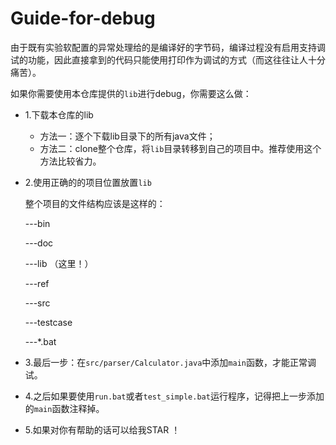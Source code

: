 # Guide-for-debug

由于既有实验软配置的异常处理给的是编译好的字节码，编译过程没有启用支持调试的功能，因此直接拿到的代码只能使用打印作为调试的方式（而这往往让人十分痛苦）。

如果你需要使用本仓库提供的`lib`进行debug，你需要这么做：

+ 1.下载本仓库的lib
  + 方法一：逐个下载lib目录下的所有java文件；
  + 方法二：clone整个仓库，将`lib`目录转移到自己的项目中。推荐使用这个方法比较省力。

+ 2.使用正确的的项目位置放置`lib`

  整个项目的文件结构应该是这样的：

  ---bin

  ---doc

  ---lib （这里！）

  ---ref

  ---src

  ---testcase

  ---*.bat

+ 3.最后一步：在`src/parser/Calculator.java`中添加`main`函数，才能正常调试。

+ 4.之后如果要使用`run.bat`或者`test_simple.bat`运行程序，记得把上一步添加的`main`函数注释掉。

+ 5.如果对你有帮助的话可以给我STAR ！

